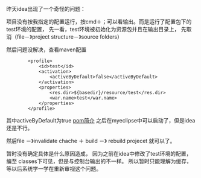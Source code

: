 昨天idea出现了一个奇怪的问题：

项目没有按我指定的配置运行，按cmd＋；可以看输出。而是运行了配置包下的test环境的配置，
先一看，test环境被初始化为资源包并且在输出目录上， 先取消（file－》project structure－》source folders）

然后问题没解决，查看maven配置


```
		<profile>
			<id>test</id>
			<activation>
				<activeByDefault>false</activeByDefault>
			</activation>
			<properties>
				<res.dir>${basedir}/resource/test</res.dir>
				<war.name>test</war.name>
			</properties>
		</profile>
```

其中activeByDefault为true [pom简介](http://www.cnblogs.com/qq78292959/p/3711501.html)
之后在myeclipse中可以启动了，但是idea还是不行。

然后file －》invalidate chache  ＋ build －》 rebuild projecet 就可以了。

暂时没有确定具体是什么原因造成，  因为之前在idea中修改了test环境的配置， 编至 classes下可见，但是与控制台输出的不一样。 
所以暂时只能理解为缓存，等以后系统学一学在重新审视这个问题。